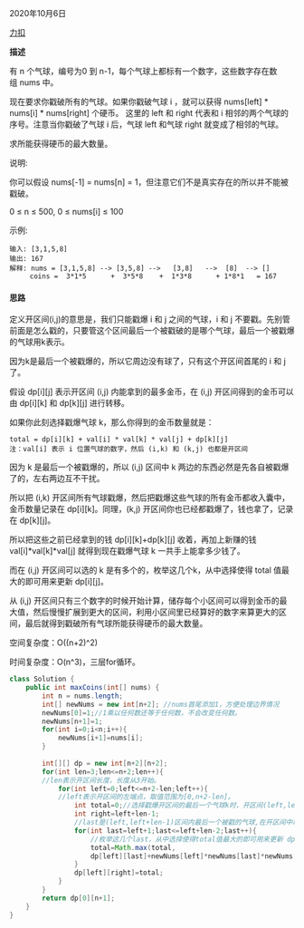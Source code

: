 2020年10月6日

[力扣](https://leetcode-cn.com/problems/burst-balloons/)

**描述**

有 n 个气球，编号为0 到 n-1，每个气球上都标有一个数字，这些数字存在数组 nums 中。

现在要求你戳破所有的气球。如果你戳破气球 i ，就可以获得 nums[left] * nums[i] * nums[right] 个硬币。 这里的 left 和 right 代表和 i 相邻的两个气球的序号。注意当你戳破了气球 i 后，气球 left 和气球 right 就变成了相邻的气球。

求所能获得硬币的最大数量。

说明:

你可以假设 nums[-1] = nums[n] = 1，但注意它们不是真实存在的所以并不能被戳破。

0 ≤ n ≤ 500, 0 ≤ nums[i] ≤ 100

示例:
```
输入: [3,1,5,8]
输出: 167 
解释: nums = [3,1,5,8] --> [3,5,8] -->   [3,8]   -->  [8]  --> []
     coins =  3*1*5      +  3*5*8    +  1*3*8      + 1*8*1   = 167
```

#### 思路

定义开区间(i,j)的意思是，我们只能戳爆 i 和 j 之间的气球，i 和 j 不要戳。先别管前面是怎么戳的，只要管这个区间最后一个被戳破的是哪个气球，最后一个被戳爆的气球用k表示。

因为k是最后一个被戳爆的，所以它周边没有球了，只有这个开区间首尾的 i 和 j 了。

假设 dp[i][j] 表示开区间 (i,j) 内能拿到的最多金币，在 (i,j) 开区间得到的金币可以由 dp[i][k] 和 dp[k][j] 进行转移。

如果你此刻选择戳爆气球 k，那么你得到的金币数量就是：
```
total = dp[i][k] + val[i] * val[k] * val[j] + dp[k][j]
注：val[i] 表示 i 位置气球的数字，然后 (i,k) 和 (k,j) 也都是开区间
```
因为 k 是最后一个被戳爆的，所以 (i,j) 区间中 k 两边的东西必然是先各自被戳爆了的，左右两边互不干扰。

所以把 (i,k) 开区间所有气球戳爆，然后把戳爆这些气球的所有金币都收入囊中，金币数量记录在 dp[i][k]。同理，(k,j) 开区间你也已经都戳爆了，钱也拿了，记录在 dp[k][j]。

所以把这些之前已经拿到的钱 dp[i][k]+dp[k][j] 收着，再加上新赚的钱 val[i]*val[k]*val[j] 就得到现在戳爆气球 k 一共手上能拿多少钱了。

而在 (i,j) 开区间可以选的 k 是有多个的，枚举这几个k，从中选择使得 total 值最大的即可用来更新 dp[i][j]。

从 (i,j) 开区间只有三个数字的时候开始计算，储存每个小区间可以得到金币的最大值，然后慢慢扩展到更大的区间，利用小区间里已经算好的数字来算更大的区间，最后就得到戳破所有气球所能获得硬币的最大数量。

空间复杂度：O((n+2)^2)

时间复杂度：O(n^3)，三层for循环。

```java
class Solution {
    public int maxCoins(int[] nums) {
        int n = nums.length;
        int[] newNums = new int[n+2]; //nums首尾添加1，方便处理边界情况
        newNums[0]=1;//1乘以任何数还等于任何数，不会改变任何数。
        newNums[n+1]=1;
        for(int i=0;i<n;i++){
            newNums[i+1]=nums[i];
        }
        
        int[][] dp = new int[n+2][n+2];
        for(int len=3;len<=n+2;len++){
        //len表示开区间长度，长度从3开始。
            for(int left=0;left<=n+2-len;left++){
            //left表示开区间的左端点，取值范围为[0,n+2-len]。
                int total=0;//选择戳爆开区间的最后一个气球k时，开区间(left,left+len-1)内能拿到的硬币数量
                int right=left+len-1;
                //last是(left,left+len-1)区间内最后一个被戳的气球,在开区间中取值
                for(int last=left+1;last<=left+len-2;last++){
                    //枚举这几个last，从中选择使得total值最大的即可用来更新 dp[i][j]
                    total=Math.max(total, 
                    dp[left][last]+newNums[left]*newNums[last]*newNums[right]+dp[last][right]);
                }
                dp[left][right]=total;
            }
        }
        return dp[0][n+1];
    }
}
```
